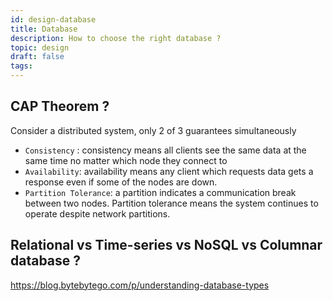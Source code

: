 ```yaml
---
id: design-database
title: Database
description: How to choose the right database ?
topic: design
draft: false
tags:
---
```


## CAP Theorem ?

Consider a distributed system, only 2 of 3 guarantees simultaneously

* `Consistency` : consistency means all clients see the same data at the same time no matter which node they connect to
* `Availability`: availability means any client which requests data gets a response even if some of the nodes are down.
* `Partition Tolerance`: a partition indicates a communication break between two nodes. Partition tolerance means the system continues to operate despite network partitions. 


## Relational vs Time-series vs NoSQL vs Columnar database ?


https://blog.bytebytego.com/p/understanding-database-types
